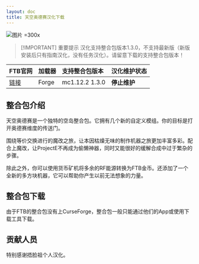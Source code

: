 ```yaml
---
layout: doc
title: 天空奥德赛汉化下载
---
```


![图片 =300x](https://media.forgecdn.net/avatars/196/438/636885315245071486.png)

> [!IMPORTANT] 重要提示
> 汉化支持整合包版本1.3.0，不支持最新版（新版安装后只有指南汉化，没有任务汉化）。请留意下载的支持整合包版本！

<DownloadLinks :methods="[
  { id: 'github', text: '下载汉化', icon: '/imgs/svg/github.svg', link: 'https://github.com/VM-Chinese-translate-group/FTB-Sky-Odyssey' },
  { id: 'gitee', text: 'FTB整合包下载工具', icon: '/imgs/svg/gitee.svg', link: 'https://gitee.com/flrscn/curse-the-beast/releases' },
  { id: 'curseforge', text: 'i18n自动汉化更新模组', icon: '/imgs/svg/curseforge.svg', link: 'https://www.curseforge.com/api/v1/mods/297404/files/6351071/download' },
  { id: 'lazy', text: '懒汉下载', icon: '/imgs/lazydl.png', link: 'https://github.com/VM-Chinese-translate-group/FTB-Sky-Odyssey' }
]" />

| FTB官网                                                           | 加载器 | 支持整合包版本 | 汉化维护状态 |
| :---------------------------------------------------------------- | :----- | :------------- | :----------- |
| [链接](https://www.feed-the-beast.com/modpacks/8-ftb-sky-odyssey) | Forge  | mc1.12.2 1.3.0 | **停止维护** |

## 整合包介绍

天空奥德赛是一个独特的空岛整合包。它拥有几个新的自定义模组。你的目标是打开奥德赛维度的传送门。

围绕等价交换进行的魔改之旅，让本因枯燥无味的制作机器之旅更加丰富多彩。配合上魔改，让ProjectE不再成为偷懒神器，同时又能很好的缓解合成中过于繁杂的步骤。

除此之外，你可以使用货币矿机将多余的RF能源转换为FTB金币。还添加了一个全新的多方块机器，它可以帮助你产生以前无法想象的力量。

## 整合包下载

由于FTB的整合包没有上CurseForge，整合包一般只能通过他们的App或使用下载工具下载。

## 贡献人员

特别感谢捂脸祖个人汉化。

<DocSupport />
